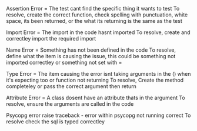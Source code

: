 Assertion Error = The test cant find the specific thing it wants to test
To resolve, create the correct function, check spelling with punctuation, white space, its been returned, or the what its returning is the same as the test  

Import Error = The import in the code hasnt imported 
To resolve, create and correctley import the required import

Name Error = Something has not been defined in the code
To resolve, define what the item is causing the issue, this could be something not imported correctley or something not set with =

Type Error = The item causing the error isnt taking arguments in the () when it's expecting too or function not returning 
To resolve, Create the method completeley or pass the correct argument then return 

Attribute Error = A class dosent have an attribute thats in the argument 
To resolve, ensure the arguments are called in the code

Psycopg error raise traceback - error within psycopg not running correct
To resolve check the sql is typed correctley 